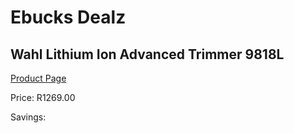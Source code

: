 
# Ebucks Dealz
## Wahl Lithium Ion Advanced Trimmer 9818L
[Product Page](https://www.ebucks.com/web/shop/productSelected.do?prodId=1191183526&catId=375509364)

Price: R1269.00

Savings: 


	
